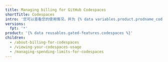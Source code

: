```yaml
---
title: Managing billing for GitHub Codespaces
shortTitle: Codespaces
intro: '您可以查看您的使用情况，并为 {% data variables.product.prodname_codespaces %} 设置支出限额。'
versions:
  fpt: '*'
product: '{% data reusables.gated-features.codespaces %}'
children:
  - /about-billing-for-codespaces
  - /viewing-your-codespaces-usage
  - /managing-spending-limits-for-codespaces
---
```


